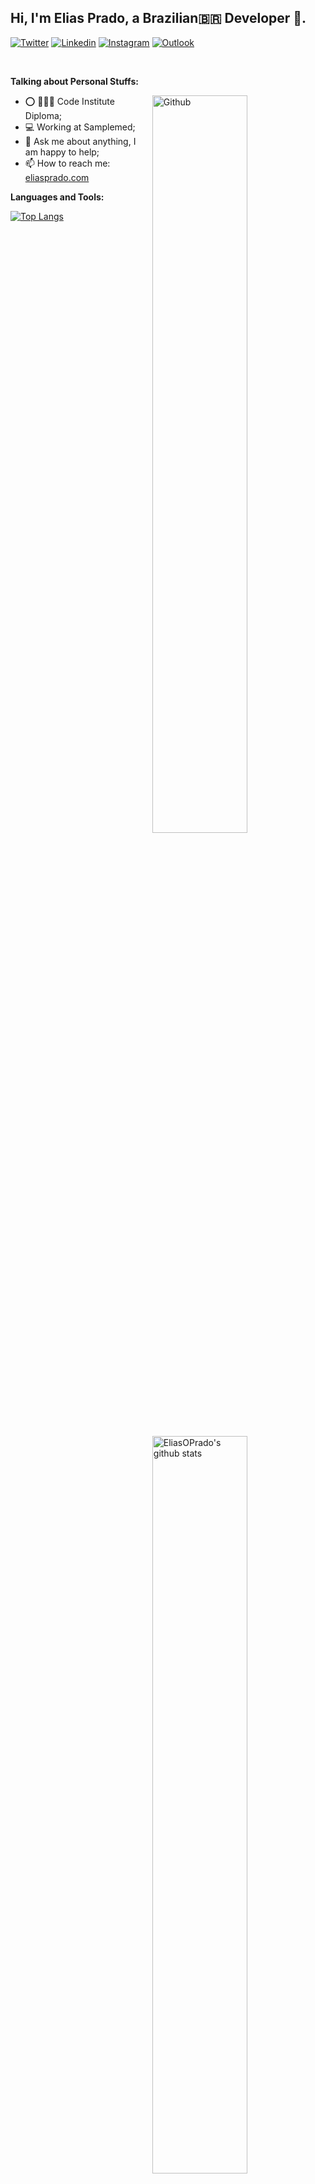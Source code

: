 <!-- Your title -->
## Hi, I'm Elias Prado, a Brazilian🇧🇷 Developer 🚀.

<!-- Your badges
You can use the website to generate badges: https://shields.io/
-->

<!-- [![Github](https://img.shields.io/badge/-Github-000?style=flat&logo=Github&logoColor=white)](https://github.com/EliasOPrado) -->
[![Twitter](https://img.shields.io/badge/-Twitter-00b8d4?style=flat&logo=Twitter&logoColor=white)](https://twitter.com/_0liver_Prad0)
[![Linkedin](https://img.shields.io/badge/-LinkedIn-blue?style=flat&logo=Linkedin&logoColor=white)](https://www.linkedin.com/in/elias-oliveira-prado-48725297/)
[![Instagram](https://img.shields.io/badge/-Instagram-c13584?style=flat&labelColor=c13584&logo=instagram&logoColor=white)](https://www.instagram.com/25mrprado25/)
[![Outlook](https://img.shields.io/badge/-Outlook-0078D4?style=flat&logo=Microsoft-Outlook&logoColor=white)](mailto:eliaspradoprofessional@outlook.com)


&nbsp;

<!-- Talking about you -->
**Talking about Personal Stuffs:**
<!-- Any image aligned to the right. Beware the width -->
<img width="55%" align="right" alt="Github" src="https://i.pinimg.com/originals/15/e7/e3/15e7e300166c962d3b8a22f60b5cac9e.gif" />


- ⭕ 👨🏽‍💻 Code Institute Diploma;
- 💻 Working at Samplemed; 
- 💬 Ask me about anything, I am happy to help;
- 📫 How to reach me: [eliasprado.com](https://eliasprado.com)


**Languages and Tools:** 

<p>
    <img width="55%" align="right" alt="EliasOPrado's github stats" src="https://github-readme-stats.vercel.app/api?username=EliasOPrado&how_icons=true&hide_border=true" />
    
[![Top Langs](https://github-readme-stats.vercel.app/api/top-langs/?username=EliasOPrado&layout=compact)](https://github.com/EliasOPrado/github-readme-stats)

</p>
